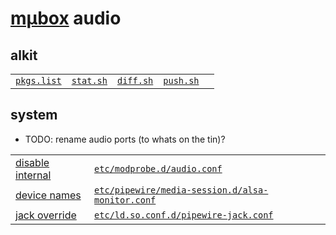 # [mµbox](../readme.md) audio

## alkit

| | | | | |
|-|-|-|-|-|
| [`pkgs.list`](pkgs.list) | [`stat.sh`](stat.sh) | [`diff.sh`](diff.sh) | [`push.sh`](push.sh) |

## system

- TODO: rename audio ports (to whats on the tin)?

| | |
|-|-|
| [disable internal](https://wiki.archlinux.org/title/Kernel_module#Blacklisting) | [`etc/modprobe.d/audio.conf`](etc/modprobe.d/audio.conf) |
| [device names](https://gitlab.freedesktop.org/pipewire/pipewire/-/wikis/Config-pipewire-media-session#matching-rules) | [`etc/pipewire/media-session.d/alsa-monitor.conf`](etc/pipewire/media-session.d/alsa-monitor.conf) |
| [jack override](https://gitlab.freedesktop.org/pipewire/pipewire/-/wikis/Config-JACK#installation) | [`etc/ld.so.conf.d/pipewire-jack.conf`](etc/ld.so.conf.d/pipewire-jack.conf) |
